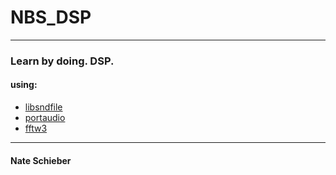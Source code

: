 # NBS_DSP
---
### Learn by doing. DSP.

#### using:
- [libsndfile](https://github.com/libsndfile/libsndfile)
- [portaudio](https://github.com/PortAudio/portaudio)
- [fftw3](https://github.com/FFTW/fftw3)
---
#### Nate Schieber

